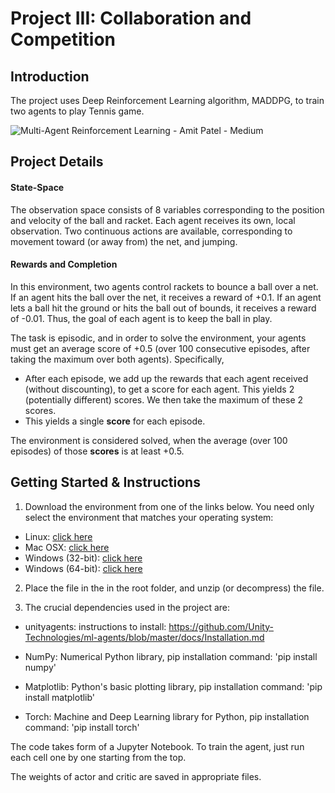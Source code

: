 
# Project III: Collaboration and Competition

## Introduction

The project uses Deep Reinforcement Learning algorithm, MADDPG, to train two agents to play Tennis game.

![Multi-Agent Reinforcement Learning - Amit Patel - Medium](https://miro.medium.com/max/1200/1*UmQHDskrYnONpVFk-1TjZA.gif)

## Project Details

#### State-Space

The observation space consists of 8 variables corresponding to the position and velocity of the ball and racket. Each agent receives its own, local observation. Two continuous actions are available, corresponding to movement toward (or away from) the net, and jumping.

#### Rewards and Completion

In this environment, two agents control rackets to bounce a ball over a net. If an agent hits the ball over the net, it receives a reward of +0.1. If an agent lets a ball hit the ground or hits the ball out of bounds, it receives a reward of -0.01. Thus, the goal of each agent is to keep the ball in play.


The task is episodic, and in order to solve the environment, your agents must get an average score of +0.5 (over 100 consecutive episodes, after taking the maximum over both agents). Specifically,

-   After each episode, we add up the rewards that each agent received (without discounting), to get a score for each agent. This yields 2 (potentially different) scores. We then take the maximum of these 2 scores.
-   This yields a single  **score**  for each episode.

The environment is considered solved, when the average (over 100 episodes) of those  **scores**  is at least +0.5.
## Getting Started & Instructions

  

1. Download the environment from one of the links below. You need only select the environment that matches your operating system:

-   Linux:  [click here](https://s3-us-west-1.amazonaws.com/udacity-drlnd/P3/Tennis/Tennis_Linux.zip)
-   Mac OSX:  [click here](https://s3-us-west-1.amazonaws.com/udacity-drlnd/P3/Tennis/Tennis.app.zip)
-   Windows (32-bit):  [click here](https://s3-us-west-1.amazonaws.com/udacity-drlnd/P3/Tennis/Tennis_Windows_x86.zip)
-   Windows (64-bit):  [click here](https://s3-us-west-1.amazonaws.com/udacity-drlnd/P3/Tennis/Tennis_Windows_x86_64.zip)

2. Place the file in the in the root folder, and unzip (or decompress) the file.

3. The crucial dependencies used in the project are:

- unityagents: instructions to install: https://github.com/Unity-Technologies/ml-agents/blob/master/docs/Installation.md
  
- NumPy: Numerical Python library, pip installation command: 'pip install numpy'

- Matplotlib: Python's basic plotting library, pip installation command: 'pip install matplotlib'

- Torch: Machine and Deep Learning library for Python, pip installation command: 'pip install torch'

The code takes form of a Jupyter Notebook. To train the agent, just run each cell one by one starting from the top.

The weights of actor and critic are saved in appropriate files.